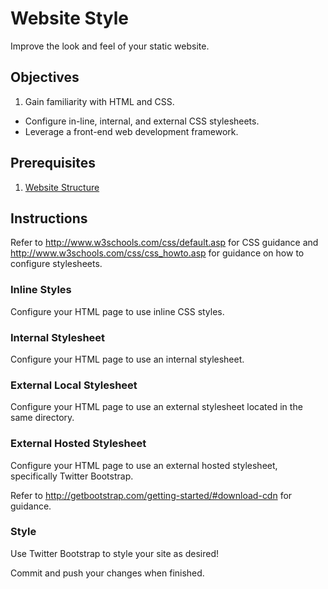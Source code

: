 # Website Style

Improve the look and feel of your static website.

## Objectives

  1. Gain familiarity with HTML and CSS.
  * Configure in-line, internal, and external CSS stylesheets.
  * Leverage a front-end web development framework.

## Prerequisites

  1. [Website Structure](/assignments/website-structure/assignment.md)

## Instructions

Refer to http://www.w3schools.com/css/default.asp for CSS guidance and http://www.w3schools.com/css/css_howto.asp for guidance on how to configure stylesheets.

### Inline Styles

Configure your HTML page to use inline CSS styles.

### Internal Stylesheet

Configure your HTML page to use an internal stylesheet.

### External Local Stylesheet

Configure your HTML page to use an external stylesheet located in the same directory.

### External Hosted Stylesheet

Configure your HTML page to use an external hosted stylesheet, specifically Twitter Bootstrap.

Refer to http://getbootstrap.com/getting-started/#download-cdn for guidance.

### Style

Use Twitter Bootstrap to style your site as desired!

Commit and push your changes when finished.
